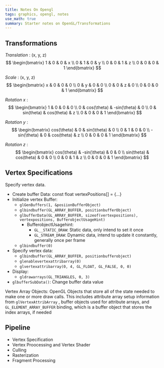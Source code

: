 ```yaml
---
title: Notes On Opengl
tags: graphics, opengl, notes
use_math: true
summary: Starter notes on OpenGL/Transformations
---
```


## Transformations
*Translation* :  (x, y, z)   
$$
\begin{bmatrix}   
 1 & 0 & 0 & x \\   
 0 & 1 & 0 & y \\   
 0 & 0 & 1 & z \\   
 0 & 0 & 0 & 1   
\end{bmatrix}
$$

*Scale* : (x, y, z)
$$
\begin{bmatrix}   
 x & 0 & 0 & 0 \\   
 0 & y & 0 & 0 \\   
 0 & 0 & z & 0 \\   
 0 & 0 & 0 & 1   
\end{bmatrix}
$$

*Rotation x* : 
$$
\begin{bmatrix}   
 1 & 0 & 0 & 0 \\   
 0 & cos(\theta) & -sin(\theta) & 0 \\   
 0 & sin(theta) & cos(theta) & z \\   
 0 & 0 & 0 & 1   
\end{bmatrix}
$$

*Rotation y* : 
$$
\begin{bmatrix}   
 cos(\theta) & 0 & sin(\theta) & 0 \\   
 0 & 1 & 0 & 0 \\   
 -sin(\theta) & 0 & cos(theta) & z \\   
 0 & 0 & 0 & 1   
\end{bmatrix}
$$

*Rotation z* : 
$$
\begin{bmatrix}   
 cos(\theta) & -sin(\theta) & 0 & 0 \\   
 sin(theta) & cos(theta) & 0 & 0 \\   
 0 & 0 & 1 & z \\   
 0 & 0 & 0 & 1   
\end{bmatrix}
$$

## Vertex Specifications
Specify vertex data.

- Create buffer Data: const float vertexPositions[] = {...}
- Initialize vertex Buffer:
    - `glGenBuffers(1, &posiionBufferObject)`
    - `glbindbuffer(GL_ARRAY_BUFFER, positionbufferObject)`
    - `glbufferData(GL_ARRAY_BUFFER, sizeof(vertexpositions), vertexpositions, BufferobjectUsageHint)`
        - BufferobjectUsagehint:
            - `GL__STATIC_DRAW`: Static data, only intend to set it once
            - `GL_STREAM_DRAW`: Dynamic data, intend to update it constantly, generally once per frame
    - `glbindbuffer(0)`
- Specify vertex data:
    - `glbindbuffer(GL_ARRAY_BUFFER, positionbufferobject)`
    - `glenablevertexattribarray(0)`
    - `glvertexattribarray(0, 4, GL_FLOAT, GL_FALSE, 0, 0)`
- Display:
    - `gldrawarrays(GL_TRIANGLES, 0, 3)`
- `glbufferSubData()`: Change buffer data value

Vertex Array Objects: OpenGL Objects that store all of the state needed to make one or more draw calls. This includes attribute array setup information from `glVertexAttribArray` , buffer objects used for attribute arrays, and `GL_ELEMENT_ARRAY_BUFFER` binding, which is a buffer object that stores the index arrays, if needed

## Pipeline
- Vertex Specification
- Vertex Proocessing and Vertex Shader
- Culling
- Rasterization
- Fragment Processing

